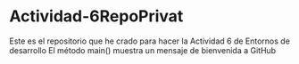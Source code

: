 # Actividad-6RepoPrivat
Este es el repositorio que he crado para hacer la Actividad 6 de Entornos de desarrollo
El método main() muestra un mensaje de bienvenida a GitHub
